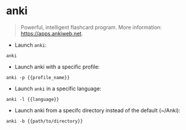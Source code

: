 # anki

> Powerful, intelligent flashcard program.
> More information: <https://apps.ankiweb.net>.

- Launch `anki`:

`anki`

- Launch anki with a specific profile:

`anki -p {{profile_name}}`

- Launch `anki` in a specific language:

`anki -l {{language}}`

- Launch anki from a specifc directory instead of the default (~/Anki):

`anki -b {{path/to/directory}}`
